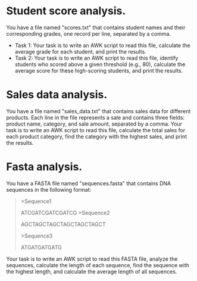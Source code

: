 # Student score analysis.
You have a file named "scores.txt" that contains student names and their corresponding grades, one record per line, separated by a comma. 

- Task 1: Your task is to write an AWK script to read this file, calculate the average grade for each student, and print the results.
- Task 2: Your task is to write an AWK script to read this file, identify students who scored above a given threshold (e.g., 80), calculate the average score for these high-scoring students, and print the results.

# Sales data analysis.
You have a file named "sales_data.txt" that contains sales data for different products. Each line in the file represents a sale and contains three fields: product name, category, and sale amount, separated by a comma. 
Your task is to write an AWK script to read this file, calculate the total sales for each product category, find the category with the highest sales, and print the results.

# Fasta analysis.
You have a FASTA file named "sequences.fasta" that contains DNA sequences in the following format:

>\>Sequence1
>
>ATCGATCGATCGATCG
>\>Sequence2
>
>AGCTAGCTAGCTAGCTAGCTAGCT
>
>\>Sequence3
>
>ATGATGATGATG

Your task is to write an AWK script to read this FASTA file, analyze the sequences, calculate the length of each sequence, find the sequence with the highest length, and calculate the average length of all sequences.
